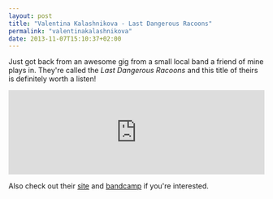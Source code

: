 ```yaml
---
layout: post
title: "Valentina Kalashnikova - Last Dangerous Racoons"
permalink: "valentinakalashnikova"
date: 2013-11-07T15:10:37+02:00
---
```


Just got back from an awesome gig from a small local band a friend of mine plays in. They're called the *Last Dangerous Racoons* and this title of theirs is definitely worth a listen!

<iframe width="100%" height="166" scrolling="no" frameborder="no" src="https://w.soundcloud.com/player/?url=https%3A//api.soundcloud.com/tracks/43418321"></iframe>

Also check out their [site](http://lastdangerousracoons.de) and [bandcamp](http://lastdangerousracoons.bandcamp.com/) if you're interested.
